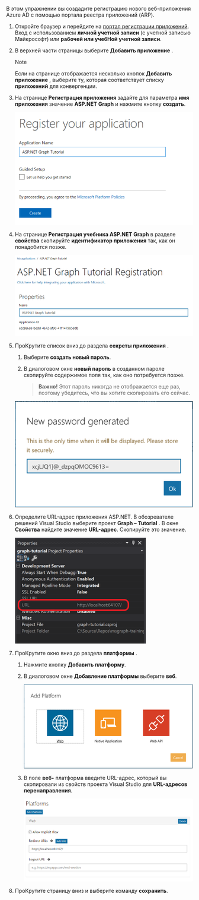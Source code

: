 <!-- markdownlint-disable MD002 MD041 -->

В этом упражнении вы создадите регистрацию нового веб-приложения Azure AD с помощью портала реестра приложений (ARP).

1. Откройте браузер и перейдите на [портал регистрации приложений](https://apps.dev.microsoft.com). Вход с использованием **личной учетной записи** (с учетной записью Майкрософт) или **рабочей или учебНой учетной записи**.

1. В верхней части страницы выберите **Добавить приложение** .

    > [!NOTE]
    > Если на странице отображается несколько кнопок **Добавить приложение** , выберите ту, которая соответствует списку **приложений** для конвергенции.

1. На странице **Регистрация приложения** задайте для параметра **имя приложения** значение **ASP.NET Graph** и нажмите кнопку **создать**.

    ![Снимок экрана: создание нового приложения на веб-сайте портала регистрации приложений](./images/arp-create-app-01.png)

1. На странице **Регистрация учебника ASP.NET Graph** в разделе **свойства** скопируйте **идентификатор приложения** так, как он понадобится позже.

    ![Снимок экрана с ИДЕНТИФИКАТОРом только что созданного приложения](./images/arp-create-app-02.png)

1. ПроКрутите список вниз до раздела **секреты приложения** .

    1. Выберите **создать новый пароль**.
    1. В диалоговом окне **новый пароль** в созданном пароле скопируйте содержимое поля так, как оно потребуется позже.

        > **Важно!** Этот пароль никогда не отображается еще раз, поэтому убедитесь, что вы хотите скопировать его сейчас.

    ![Снимок экрана с новым паролем приложения](./images/arp-create-app-03.png)

1. Определите URL-адрес приложения ASP.NET. В обозревателе решений Visual Studio выберите проект **Graph – Tutorial** . В окне **Свойства** найдите значение **URL-адрес**. Скопируйте это значение.

    ![Снимок экрана: окно "Свойства" в Visual Studio](./images/vs-project-url.png)

1. ПроКрутите окно вниз до раздела **платформы** .

    1. Нажмите кнопку **Добавить платформу**.
    1. В диалоговом окне **Добавление платформы** выберите **веб**.

        ![Снимок экрана: создание платформы для приложения](./images/arp-create-app-04.png)

    1. В поле **веб-** платформа введите URL-адрес, который вы скопировали из свойств проекта Visual Studio для **URL-адресов перенаправления**.

        ![Снимок экрана: недавно добавленная веб-платформа для приложения](./images/arp-create-app-05.png)

1. ПроКрутите страницу вниз и выберите команду **сохранить**.